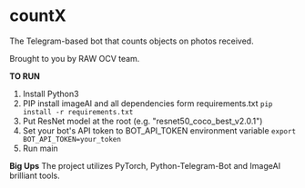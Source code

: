 # countX
The Telegram-based bot that counts objects on photos received.

Brought to you by RAW OCV team.

**TO RUN**
1. Install Python3
2. PIP install imageAI and all dependencies form requirements.txt
`pip install -r requirements.txt`
3. Put ResNet model at the root (e.g. "resnet50_coco_best_v2.0.1")
4. Set your bot's API token to BOT_API_TOKEN environment variable
`export BOT_API_TOKEN=your_token`
5. Run main

**Big Ups**
The project utilizes PyTorch, Python-Telegram-Bot and ImageAI brilliant tools.
